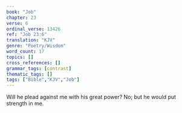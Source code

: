 ```yaml
---
book: "Job"
chapter: 23
verse: 6
ordinal_verse: 13426
ref: "Job 23:6"
translation: "KJV"
genre: "Poetry/Wisdom"
word_count: 17
topics: []
cross_references: []
grammar_tags: [contrast]
thematic_tags: []
tags: ["Bible","KJV","Job"]
---
```

Will he plead against me with his great power? No; but he would put strength in me.
